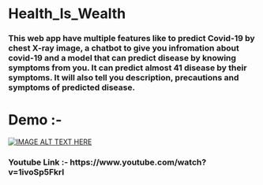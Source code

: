 # Health_Is_Wealth

<h3>This web app have multiple features like to predict Covid-19 by chest X-ray image, a chatbot to give you infromation about covid-19 and a model that can predict disease by knowing symptoms from you. It can predict almost 41 disease by their symptoms. It will also tell you description, precautions and symptoms of predicted disease.</h3>

# Demo :-
[![IMAGE ALT TEXT HERE](https://img.youtube.com/vi/1ivoSp5FkrI/0.jpg)](https://www.youtube.com/watch?v=1ivoSp5FkrI)


<h3>Youtube Link :- https://www.youtube.com/watch?v=1ivoSp5FkrI </h3>
